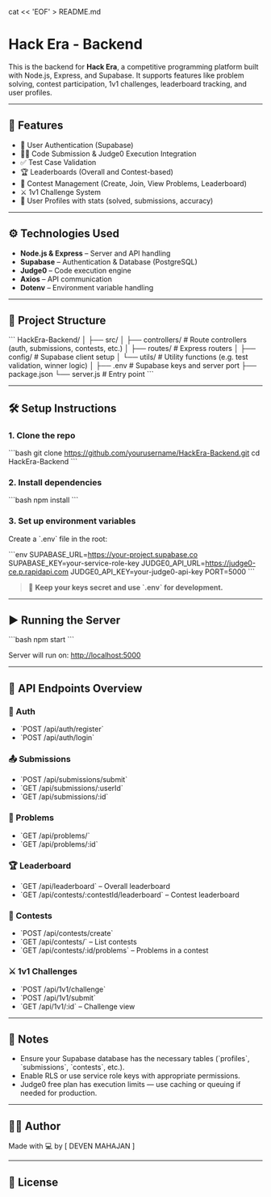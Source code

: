 cat << 'EOF' > README.md
# Hack Era - Backend

This is the backend for **Hack Era**, a competitive programming platform built with Node.js, Express, and Supabase. It supports features like problem solving, contest participation, 1v1 challenges, leaderboard tracking, and user profiles.

---

## 🚀 Features

- 🔐 User Authentication (Supabase)
- 🧑‍💻 Code Submission & Judge0 Execution Integration
- ✅ Test Case Validation
- 🏆 Leaderboards (Overall and Contest-based)
- 🏁 Contest Management (Create, Join, View Problems, Leaderboard)
- ⚔️ 1v1 Challenge System
- 📄 User Profiles with stats (solved, submissions, accuracy)

---

## ⚙️ Technologies Used

- **Node.js & Express** – Server and API handling
- **Supabase** – Authentication & Database (PostgreSQL)
- **Judge0** – Code execution engine
- **Axios** – API communication
- **Dotenv** – Environment variable handling

---

## 📁 Project Structure

\`\`\`
HackEra-Backend/
│
├── src/
│   ├── controllers/          # Route controllers (auth, submissions, contests, etc.)
│   ├── routes/               # Express routers
│   ├── config/               # Supabase client setup
│   └── utils/                # Utility functions (e.g. test validation, winner logic)
│
├── .env                      # Supabase keys and server port
├── package.json
└── server.js                 # Entry point
\`\`\`

---

## 🛠️ Setup Instructions

### 1. Clone the repo

\`\`\`bash
git clone https://github.com/yourusername/HackEra-Backend.git
cd HackEra-Backend
\`\`\`

### 2. Install dependencies

\`\`\`bash
npm install
\`\`\`

### 3. Set up environment variables

Create a \`.env\` file in the root:

\`\`\`env
SUPABASE_URL=https://your-project.supabase.co
SUPABASE_KEY=your-service-role-key
JUDGE0_API_URL=https://judge0-ce.p.rapidapi.com
JUDGE0_API_KEY=your-judge0-api-key
PORT=5000
\`\`\`

> 🔐 **Keep your keys secret and use \`.env\` for development.**

---

## ▶️ Running the Server

\`\`\`bash
npm start
\`\`\`

Server will run on: [http://localhost:5000](http://localhost:5000)

---

## 🔌 API Endpoints Overview

### 🔐 Auth
- \`POST /api/auth/register\`
- \`POST /api/auth/login\`

### 📤 Submissions
- \`POST /api/submissions/submit\`
- \`GET /api/submissions/:userId\`
- \`GET /api/submissions/:id\`

### 🧩 Problems
- \`GET /api/problems/\`
- \`GET /api/problems/:id\`

### 🏆 Leaderboard
- \`GET /api/leaderboard\` – Overall leaderboard
- \`GET /api/contests/:contestId/leaderboard\` – Contest leaderboard

### 🏁 Contests
- \`POST /api/contests/create\`
- \`GET /api/contests/\` – List contests
- \`GET /api/contests/:id/problems\` – Problems in a contest

### ⚔️ 1v1 Challenges
- \`POST /api/1v1/challenge\`
- \`POST /api/1v1/submit\`
- \`GET /api/1v1/:id\` – Challenge view

---

## 📌 Notes

- Ensure your Supabase database has the necessary tables (\`profiles\`, \`submissions\`, \`contests\`, etc.).
- Enable RLS or use service role keys with appropriate permissions.
- Judge0 free plan has execution limits — use caching or queuing if needed for production.

---

## 🧑‍💻 Author

Made with 💻 by [ DEVEN MAHAJAN ]

---

## 📜 License
